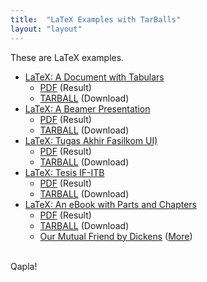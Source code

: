 ```yaml
---
title:  "LaTeX Examples with TarBalls"
layout: "layout"
---
```


These are LaTeX examples.

* [LaTeX: A Document with Tabulars](/LaTeX01/)
  * [PDF](LaTeX01/example01.pdf) (Result)
  * [TARBALL](tarballs/LaTeX01.tar.bz2) (Download)
* [LaTeX: A Beamer Presentation](/LaTeX02/)
  * [PDF](LaTeX02/os00.pdf) (Result)
  * [TARBALL](tarballs/LaTeX02.tar.bz2) (Download)
* [LaTeX: Tugas Akhir Fasilkom UI)](/LaTeX03/)
  * [PDF](LaTeX03/skripsi.pdf) (Result)
  * [TARBALL](tarballs/LaTeX03.tar.bz2) (Download)
* [LaTeX: Tesis IF-ITB](/LaTeX05/)
  * [PDF](LaTeX05/thesis.pdf) (Result)
  * [TARBALL](tarballs/LaTeX05.tar.bz2) (Download)
* [LaTeX: An eBook with Parts and Chapters](/LaTeX04)
  * [PDF](LaTeX04/JennyWren.pdf) (Result)
  * [TARBALL](tarballs/LaTeX04.tar.bz2) (Download)
  * [Our Mutual Friend by Dickens](https://jennywren.vlsm.org/LaTeX/JennyWren.pdf) ([More](https://jennywren.vlsm.org/))

<br>
Qapla!

